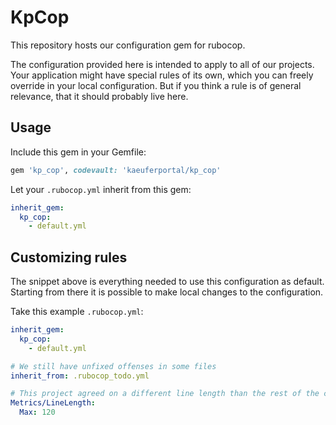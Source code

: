 # KpCop

This repository hosts our configuration gem for rubocop.

The configuration provided here is intended to apply to all of our projects.
Your application might have special rules of its own, which you can freely
override in your local configuration. But if you think a rule is of general
relevance, that it should probably live here.

## Usage

Include this gem in your Gemfile:

```ruby
gem 'kp_cop', codevault: 'kaeuferportal/kp_cop'
```

Let your `.rubocop.yml` inherit from this gem:

```yml
inherit_gem:
  kp_cop:
    - default.yml
```

## Customizing rules

The snippet above is everything needed to use this configuration as default.
Starting from there it is possible to make local changes to the configuration.

Take this example `.rubocop.yml`:

```yml
inherit_gem:
  kp_cop:
    - default.yml

# We still have unfixed offenses in some files
inherit_from: .rubocop_todo.yml

# This project agreed on a different line length than the rest of the company
Metrics/LineLength:
  Max: 120
```
